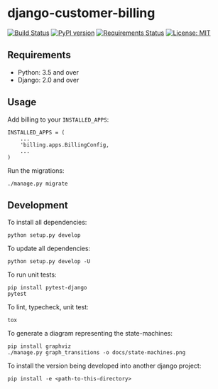 django-customer-billing
============

[![Build Status](https://travis-ci.org/skioo/django-customer-billing.svg?branch=master)](https://travis-ci.org/skioo/django-customer-billing)
[![PyPI version](https://badge.fury.io/py/django-customer-billing.svg)](https://badge.fury.io/py/django-customer-billing)
[![Requirements Status](https://requires.io/github/skioo/django-customer-billing/requirements.svg?branch=master)](https://requires.io/github/skioo/django-customer-billing/requirements/?branch=master)
[![License: MIT](https://img.shields.io/badge/License-MIT-blue.svg)](https://opensource.org/licenses/MIT)


Requirements
------------

* Python: 3.5 and over
* Django: 2.0 and over


Usage
-----

Add billing to your `INSTALLED_APPS`:

    INSTALLED_APPS = (
        ...
        'billing.apps.BillingConfig,
        ...
    )


Run the migrations: 

    ./manage.py migrate


Development
-----------

To install all dependencies:

    python setup.py develop
    
To update all dependencies:

    python setup.py develop -U

To run unit tests:

    pip install pytest-django
    pytest

To lint, typecheck, unit test:

    tox

To generate a diagram representing the state-machines:

    pip install graphviz
    ./manage.py graph_transitions -o docs/state-machines.png


To install the version being developed into another django project:

    pip install -e <path-to-this-directory>
